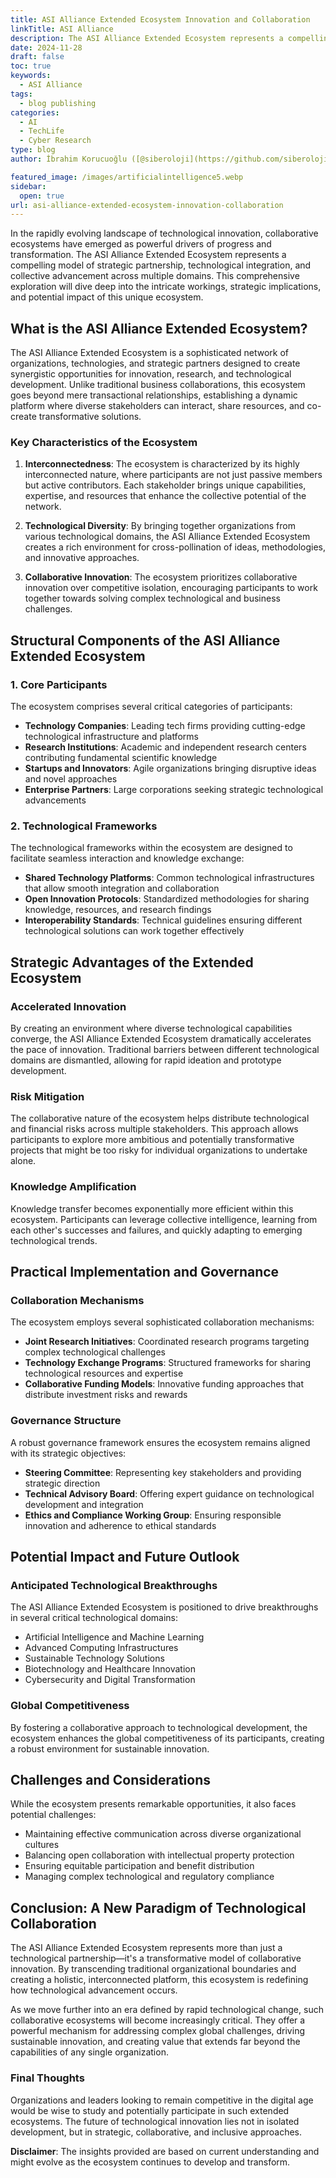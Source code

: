 ```yaml
---
title: ASI Alliance Extended Ecosystem Innovation and Collaboration
linkTitle: ASI Alliance
description: The ASI Alliance Extended Ecosystem represents a compelling model of strategic partnership, technological integration, and collective advancement.
date: 2024-11-28
draft: false
toc: true
keywords:
  - ASI Alliance
tags:
  - blog publishing
categories:
  - AI
  - TechLife
  - Cyber Research
type: blog
author: İbrahim Korucuoğlu ([@siberoloji](https://github.com/siberoloji))

featured_image: /images/artificialintelligence5.webp
sidebar:
  open: true
url: asi-alliance-extended-ecosystem-innovation-collaboration
---
```

In the rapidly evolving landscape of technological innovation, collaborative ecosystems have emerged as powerful drivers of progress and transformation. The ASI Alliance Extended Ecosystem represents a compelling model of strategic partnership, technological integration, and collective advancement across multiple domains. This comprehensive exploration will dive deep into the intricate workings, strategic implications, and potential impact of this unique ecosystem.

## What is the ASI Alliance Extended Ecosystem?

The ASI Alliance Extended Ecosystem is a sophisticated network of organizations, technologies, and strategic partners designed to create synergistic opportunities for innovation, research, and technological development. Unlike traditional business collaborations, this ecosystem goes beyond mere transactional relationships, establishing a dynamic platform where diverse stakeholders can interact, share resources, and co-create transformative solutions.

### Key Characteristics of the Ecosystem

1. **Interconnectedness**: The ecosystem is characterized by its highly interconnected nature, where participants are not just passive members but active contributors. Each stakeholder brings unique capabilities, expertise, and resources that enhance the collective potential of the network.

2. **Technological Diversity**: By bringing together organizations from various technological domains, the ASI Alliance Extended Ecosystem creates a rich environment for cross-pollination of ideas, methodologies, and innovative approaches.

3. **Collaborative Innovation**: The ecosystem prioritizes collaborative innovation over competitive isolation, encouraging participants to work together towards solving complex technological and business challenges.

## Structural Components of the ASI Alliance Extended Ecosystem

### 1. Core Participants

The ecosystem comprises several critical categories of participants:

- **Technology Companies**: Leading tech firms providing cutting-edge technological infrastructure and platforms
- **Research Institutions**: Academic and independent research centers contributing fundamental scientific knowledge
- **Startups and Innovators**: Agile organizations bringing disruptive ideas and novel approaches
- **Enterprise Partners**: Large corporations seeking strategic technological advancements

### 2. Technological Frameworks

The technological frameworks within the ecosystem are designed to facilitate seamless interaction and knowledge exchange:

- **Shared Technology Platforms**: Common technological infrastructures that allow smooth integration and collaboration
- **Open Innovation Protocols**: Standardized methodologies for sharing knowledge, resources, and research findings
- **Interoperability Standards**: Technical guidelines ensuring different technological solutions can work together effectively

## Strategic Advantages of the Extended Ecosystem

### Accelerated Innovation

By creating an environment where diverse technological capabilities converge, the ASI Alliance Extended Ecosystem dramatically accelerates the pace of innovation. Traditional barriers between different technological domains are dismantled, allowing for rapid ideation and prototype development.

### Risk Mitigation

The collaborative nature of the ecosystem helps distribute technological and financial risks across multiple stakeholders. This approach allows participants to explore more ambitious and potentially transformative projects that might be too risky for individual organizations to undertake alone.

### Knowledge Amplification

Knowledge transfer becomes exponentially more efficient within this ecosystem. Participants can leverage collective intelligence, learning from each other's successes and failures, and quickly adapting to emerging technological trends.

## Practical Implementation and Governance

### Collaboration Mechanisms

The ecosystem employs several sophisticated collaboration mechanisms:

- **Joint Research Initiatives**: Coordinated research programs targeting complex technological challenges
- **Technology Exchange Programs**: Structured frameworks for sharing technological resources and expertise
- **Collaborative Funding Models**: Innovative funding approaches that distribute investment risks and rewards

### Governance Structure

A robust governance framework ensures the ecosystem remains aligned with its strategic objectives:

- **Steering Committee**: Representing key stakeholders and providing strategic direction
- **Technical Advisory Board**: Offering expert guidance on technological development and integration
- **Ethics and Compliance Working Group**: Ensuring responsible innovation and adherence to ethical standards

## Potential Impact and Future Outlook

### Anticipated Technological Breakthroughs

The ASI Alliance Extended Ecosystem is positioned to drive breakthroughs in several critical technological domains:

- Artificial Intelligence and Machine Learning
- Advanced Computing Infrastructures
- Sustainable Technology Solutions
- Biotechnology and Healthcare Innovation
- Cybersecurity and Digital Transformation

### Global Competitiveness

By fostering a collaborative approach to technological development, the ecosystem enhances the global competitiveness of its participants, creating a robust environment for sustainable innovation.

## Challenges and Considerations

While the ecosystem presents remarkable opportunities, it also faces potential challenges:

- Maintaining effective communication across diverse organizational cultures
- Balancing open collaboration with intellectual property protection
- Ensuring equitable participation and benefit distribution
- Managing complex technological and regulatory compliance

## Conclusion: A New Paradigm of Technological Collaboration

The ASI Alliance Extended Ecosystem represents more than just a technological partnership—it's a transformative model of collaborative innovation. By transcending traditional organizational boundaries and creating a holistic, interconnected platform, this ecosystem is redefining how technological advancement occurs.

As we move further into an era defined by rapid technological change, such collaborative ecosystems will become increasingly critical. They offer a powerful mechanism for addressing complex global challenges, driving sustainable innovation, and creating value that extends far beyond the capabilities of any single organization.

### Final Thoughts

Organizations and leaders looking to remain competitive in the digital age would be wise to study and potentially participate in such extended ecosystems. The future of technological innovation lies not in isolated development, but in strategic, collaborative, and inclusive approaches.

**Disclaimer**: The insights provided are based on current understanding and might evolve as the ecosystem continues to develop and transform.
